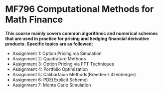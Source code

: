 # MF796 Computational Methods for Math Finance
**This course mainly covers common algorithmic and numerical schemes that are used in practice for pricing and hedging financial derivative products. Specific topics are as followed:**  
- Assignment 1: Option Pricing via Simulation  
- Assignment 2: Quadrature Methods  
- Assignment 3: Option Pricing via FFT Techniques  
- Assignment 4: Portfolio Optimization  
- Assignment 5: Calibartaion Methods(Breeden-Litzenberger)  
- Assignment 6: PDE(Explicit Scheme)  
- Assignment 7: Monte Carlo Simulation  
